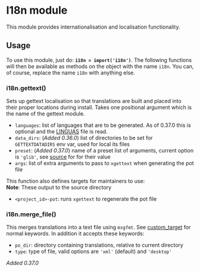 # I18n module

This module provides internationalisation and localisation functionality. 

## Usage

To use this module, just do: **`i18n = import('i18n')`**. The following functions will then be available as methods on the object with the name `i18n`. You can, of course, replace the name `i18n` with anything else.

### i18n.gettext()

Sets up gettext localisation so that translations are built and placed into their proper locations during install. Takes one positional argument which is the name of the gettext module.

* `languages`: list of languages that are to be generated. As of 0.37.0 this is optional and the [LINGUAS](https://www.gnu.org/software/gettext/manual/html_node/po_002fLINGUAS.html) file is read.
* `data_dirs`: (*Added 0.36.0*) list of directories to be set for `GETTEXTDATADIRS` env var, used for local its files
* `preset`: (*Added 0.37.0*) name of a preset list of arguments, current option is `'glib'`, see [source](https://github.com/mesonbuild/meson/blob/master/mesonbuild/modules/i18n.py) for for their value 
* `args`: list of extra arguments to pass to `xgettext` when generating the pot file

This function also defines targets for maintainers to use:  
**Note**: These output to the source directory

* `<project_id>-pot`: runs `xgettext` to regenerate the pot file

### i18n.merge_file()

This merges translations into a text file using `msgfmt`. See [custom_target](https://github.com/mesonbuild/meson/wiki/Reference%20manual#custom_target) for normal keywords. In addition it accepts these keywords:

* `po_dir`: directory containing translations, relative to current directory
* `type`: type of file, valid options are `'xml'` (default) and `'desktop'`

*Added 0.37.0*
